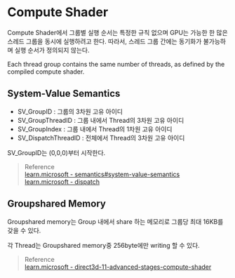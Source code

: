 # Compute Shader
Compute Shader에서 그룹별 실행 순서는 특정한 규칙 없으며 GPU는 가능한 한 많은 스레드 그룹을 동시에 실행하려고 한다. 따라서, 스레드 그룹 간에는 동기화가 불가능하며 실행 순서가 정의되지 않는다. 

Each thread group contains the same number of threads, as defined by the compiled compute shader.

## System-Value Semantics

* SV_GroupID : 그룹의 3차원 고유 아이디
* SV_GroupThreadID : 그룹 내에서 Thread의 3차원 고유 아이디
* SV_GroupIndex : 그룹 내에서 Thread의 1차원 고유 아이디
* SV_DispatchThreadID : 전체에서 Thread의 3차원 고유 아이디

SV_GroupID는 (0,0,0)부터 시작한다.

> Reference  
> [learn.microsoft - semantics#system-value-semantics](https://learn.microsoft.com/en-us/windows/win32/direct3dhlsl/dx-graphics-hlsl-semantics#system-value-semantics)  
> [learn.microsoft - dispatch](https://learn.microsoft.com/en-us/windows/win32/api/d3d11/nf-d3d11-id3d11devicecontext-dispatch)  

## Groupshared Memory

Groupshared memory는 Group 내에서 share 하는 메모리로 그룹당 최대 16KB를 갖을 수 있다.

각 Thread는 Groupshared memory중 256byte에만 writing 할 수 있다.

> Reference  
> [learn.microsoft - direct3d-11-advanced-stages-compute-shader](https://learn.microsoft.com/en-us/windows/win32/direct3d11/direct3d-11-advanced-stages-compute-shader)
